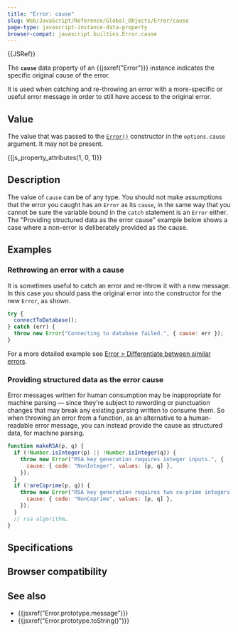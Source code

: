 ```yaml
---
title: "Error: cause"
slug: Web/JavaScript/Reference/Global_Objects/Error/cause
page-type: javascript-instance-data-property
browser-compat: javascript.builtins.Error.cause
---
```


{{JSRef}}

The **`cause`** data property of an {{jsxref("Error")}} instance indicates the specific original cause of the error.

It is used when catching and re-throwing an error with a more-specific or useful error message in order to still have access to the original error.

## Value

The value that was passed to the [`Error()`](/Web/JavaScript/Reference/Global_Objects/Error/Error) constructor in the `options.cause` argument. It may not be present.

{{js_property_attributes(1, 0, 1)}}

## Description

The value of `cause` can be of any type. You should not make assumptions that the error you caught has an `Error` as its `cause`, in the same way that you cannot be sure the variable bound in the `catch` statement is an `Error` either. The "Providing structured data as the error cause" example below shows a case where a non-error is deliberately provided as the cause.

## Examples

### Rethrowing an error with a cause

It is sometimes useful to catch an error and re-throw it with a new message.
In this case you should pass the original error into the constructor for the new `Error`, as shown.

```js
try {
  connectToDatabase();
} catch (err) {
  throw new Error("Connecting to database failed.", { cause: err });
}
```

For a more detailed example see [Error > Differentiate between similar errors](/Web/JavaScript/Reference/Global_Objects/Error#differentiate_between_similar_errors).

### Providing structured data as the error cause

Error messages written for human consumption may be inappropriate for machine parsing — since they're subject to rewording or punctuation changes that may break any existing parsing written to consume them. So when throwing an error from a function, as an alternative to a human-readable error message, you can instead provide the cause as structured data, for machine parsing.

```js
function makeRSA(p, q) {
  if (!Number.isInteger(p) || !Number.isInteger(q)) {
    throw new Error("RSA key generation requires integer inputs.", {
      cause: { code: "NonInteger", values: [p, q] },
    });
  }
  if (!areCoprime(p, q)) {
    throw new Error("RSA key generation requires two co-prime integers.", {
      cause: { code: "NonCoprime", values: [p, q] },
    });
  }
  // rsa algorithm…
}
```

## Specifications



## Browser compatibility



## See also

- {{jsxref("Error.prototype.message")}}
- {{jsxref("Error.prototype.toString()")}}
